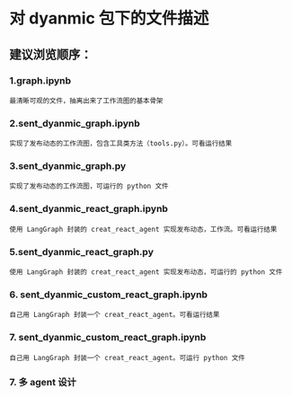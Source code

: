 # 对 dyanmic 包下的文件描述

## 建议浏览顺序：
### 1.graph.ipynb
    最清晰可观的文件，抽离出来了工作流图的基本骨架

### 2.sent_dyanmic_graph.ipynb
    实现了发布动态的工作流图，包含工具类方法（tools.py）。可看运行结果

### 3.sent_dyanmic_graph.py
    实现了发布动态的工作流图，可运行的 python 文件

### 4.sent_dyanmic_react_graph.ipynb
    使用 LangGraph 封装的 creat_react_agent 实现发布动态，工作流。可看运行结果

### 5.sent_dyanmic_react_graph.py
    使用 LangGraph 封装的 creat_react_agent 实现发布动态，可运行的 python 文件

### 6. sent_dyanmic_custom_react_graph.ipynb
    自己用 LangGraph 封装一个 creat_react_agent。可看运行结果

### 7. sent_dyanmic_custom_react_graph.ipynb
    自己用 LangGraph 封装一个 creat_react_agent。可运行 python 文件

### 7. 多 agent 设计
